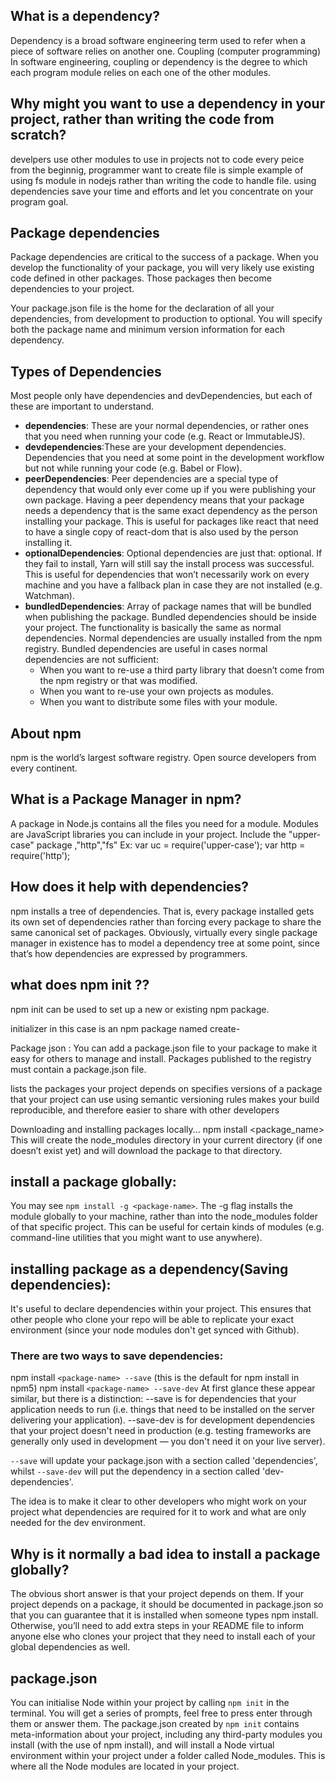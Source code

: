 ## **What is a dependency?**
Dependency is a broad software engineering term used to refer when a piece of software relies on another one. Coupling (computer programming) In software engineering, coupling or dependency is the degree to which each program module relies on each one of the other modules.

## **Why might you want to use a dependency in your project, rather than writing the code from scratch?**
develpers use other modules to use in projects not to code every peice from the beginnig, programmer want to create file is simple example of using fs module in nodejs rather than writing the code to handle file. 
using dependencies save your time and efforts and let you concentrate on your program goal.
## **Package dependencies**
Package dependencies are critical to the success of a package. When you develop the functionality of your package, you will very likely use existing code defined in other packages. Those packages then become dependencies to your project.

Your package.json file is the home for the declaration of all your dependencies, from development to production to optional. You will specify both the package name and minimum version information for each dependency.

## **Types of Dependencies**
Most people only have dependencies and devDependencies, but each of these are important to understand.
- **dependencies**: These are your normal dependencies, or rather ones that you need when running your code (e.g. React or ImmutableJS).
- **devdependencies**:These are your development dependencies. Dependencies that you need at some point in the development workflow but not while running your code (e.g. Babel or Flow).
- **peerDependencies**: Peer dependencies are a special type of dependency that would only ever come up if you were publishing your own package.
Having a peer dependency means that your package needs a dependency that is the same exact dependency as the person installing your package. This is useful for packages like react that need to have a single copy of react-dom that is also used by the person installing it.
- **optionalDependencies**: Optional dependencies are just that: optional. If they fail to install, Yarn will still say the install process was successful.
This is useful for dependencies that won’t necessarily work on every machine and you have a fallback plan in case they are not installed (e.g. Watchman).
- **bundledDependencies**: Array of package names that will be bundled when publishing the package.
Bundled dependencies should be inside your project. The functionality is basically the same as normal dependencies. 
Normal dependencies are usually installed from the npm registry. Bundled dependencies are useful in cases normal dependencies are not sufficient:
    * When you want to re-use a third party library that doesn’t come from the npm registry or that was modified.
    * When you want to re-use your own projects as modules.
    * When you want to distribute some files with your module.


## About npm
npm is the world’s largest software registry. Open source developers from every continent.


## What is a Package Manager in npm?

A package in Node.js contains all the files you need for a module.
Modules are JavaScript libraries you can include in your project.
Include the "upper-case" package ,"http","fs"
Ex: var uc = require('upper-case');
var http = require('http');


## How does it help with dependencies?

npm installs a tree of dependencies. That is, every package installed gets its own set of dependencies rather than forcing every package to share the same canonical set of packages. Obviously, virtually every single package manager in existence has to model a dependency tree at some point, since that’s how dependencies are expressed by programmers.

## what does npm init ??

npm init <initializer> can be used to set up a new or existing npm package.

initializer in this case is an npm package named create-<initializer>

Package json :
You can add a package.json file to your package to make it easy for others to manage and install. Packages published to the registry must contain a package.json file.

lists the packages your project depends on
specifies versions of a package that your project can use using semantic versioning rules
makes your build reproducible, and therefore easier to share with other developers

Downloading and installing packages locally...
npm install <package_name>
This will create the node_modules directory in your current directory (if one doesn’t exist yet) and will download the package to that directory.


## install a package globally:

You may see `npm install -g <package-name>`. The -g flag installs the module globally to your machine, rather than into the node_modules folder of that specific project. This can be useful for certain kinds of modules (e.g. command-line utilities that you might want to use anywhere).

## installing package as a dependency(Saving dependencies):

It's useful to declare dependencies within your project. This ensures that other people who clone your repo will be able to replicate your exact environment (since your node modules don't get synced with Github).

### There are two ways to save dependencies:

npm install `<package-name> --save` (this is the default for npm install in npm5)
npm install `<package-name> --save-dev`
At first glance these appear similar, but there is a distinction: --save is for dependencies that your application needs to run (i.e. things that need to be installed on the server delivering your application). --save-dev is for development dependencies that your project doesn't need in production (e.g. testing frameworks are generally only used in development — you don't need it on your live server).

`--save` will update your package.json with a section called 'dependencies', whilst `--save-dev` will put the dependency in a section called 'dev-dependencies'.

The idea is to make it clear to other developers who might work on your project what dependencies are required for it to work and what are only needed for the dev environment.

## Why is it normally a bad idea to install a package globally?

The obvious short answer is that your project depends on them. If your project depends on a package, it should be documented in package.json so that you can guarantee that it is installed when someone types npm install. Otherwise, you’ll need to add extra steps in your README file to inform anyone else who clones your project that they need to install each of your global dependencies as well.

## package.json

You can initialise Node within your project by calling `npm init` in the terminal. You will get a series of prompts, feel free to press enter through them or answer them.
The package.json created by `npm init` contains meta-information about your project, including any third-party modules you install (with the use of npm install), and will install a Node virtual environment within your project under a folder called Node_modules. This is where all the Node modules are located in your project.

